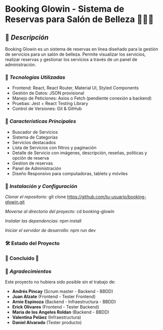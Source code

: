 # **Booking Glowin** - Sistema de Reservas para Salón de Belleza 💅💇‍♀️

## 📌 ***Descripción***
Booking Glowin es un sistema de reservas en línea diseñado para la gestión de servicios para un salón de belleza. Permite visualizar los servicios, realizar reservas y gestionar los servicios a través de un panel de administración.

### 🚀 ***Tecnologías Utilizadas***
- Frontend: React, React Router, Material UI, Styled Components
- Gestión de Datos: JSON provisional
- Manejo de Peticiones: Axios o Fetch (pendiente conexión a backend)
- Pruebas: Jest + React Testing Library
- Control de Versiones: Git & GitHub

### 🎨 ***Características Principales***
- Buscador de Servicios
- Sistema de Categorías
- Servicios destacados
- Lista de Servicios con filtros y paginación
- Detalle de Servicio con imágenes, descripción, reseñas, politicas y opción de reserva
- Gestion de reservas
- Panel de Administración
- Diseño Responsivo para computadoras, tablets y móviles

### 🔧 ***Instalación y Configuración***
*Clonar el repositorio:*
git clone https://github.com/tu-usuario/booking-glowin.git

*Moverse al directorio del proyecto:*
cd booking-glowin

*Instalar las dependencias:*
npm install

*Iniciar el servidor de desarrollo:*
npm run dev

### 🛠️ Estado del Proyecto
### 🚧 Concluido 🚧

### 👥 ***Agradecimientos***

Este proyecto no hubiera sido posible sin el trabajo de:

- **Andrés Pincay** (Scrum master - Backend - BBDD)
- **Juan Alzate** (Frontend - Tester Frontend)
- **Arnie Espinoza** (Backend - Infraestructura - BBDD)
- **Erick Olivares** (Frontend - Tester Backend)
- **Maria de los Angeles Roldan** (Backend - BBDD)
- **Valentina Peláez** (Infraestructura)
- **Daniel Alvarado** (Tester producto)
